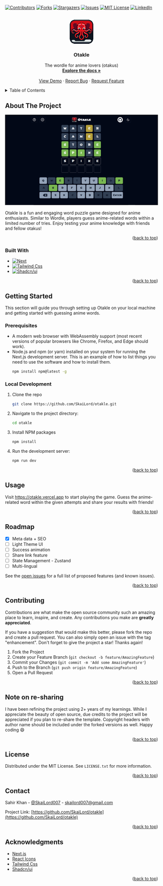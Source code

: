 <!-- Project readme created by SkaiLord. You can use this template with proper credit -->
<a name="readme-top"></a>

<!-- PROJECT SHIELDS -->
<!--
*** I'm using markdown "reference style" links for readability.
*** Reference links are enclosed in brackets [ ] instead of parentheses ( ).
*** See the bottom of this document for the declaration of the reference variables
*** for contributors-url, forks-url, etc. This is an optional, concise syntax you may use.
*** https://www.markdownguide.org/basic-syntax/#reference-style-links
-->
[![Contributors][contributors-shield]][contributors-url]
[![Forks][forks-shield]][forks-url]
[![Stargazers][stars-shield]][stars-url]
[![Issues][issues-shield]][issues-url]
[![MIT License][license-shield]][license-url]
[![LinkedIn][linkedin-shield]][linkedin-url]



<!-- PROJECT LOGO -->
<br />
<div align="center">
  <a href="https://github.com/SkaiLord/otakle">
    <img src="public/otakle-logo.png" alt="Logo" width="80" height="80">
  </a>

<h3 align="center">Otakle</h3>

  <p align="center">
    The wordle for anime lovers (otakus)
    <br />
    <a href="https://github.com/SkaiLord/otakle"><strong>Explore the docs »</strong></a>
    <br />
    <br />
    <a href="https://otakle.vercel.app">View Demo</a>
    ·
    <a href="https://github.com/SkaiLord/otakle/issues/new?labels=bug&template=bug-report.md">Report Bug</a>
    ·
    <a href="https://github.com/SkaiLord/otakle/issues/new?labels=enhancement&template=feature-request.md">Request Feature</a>
  </p>
</div>



<!-- TABLE OF CONTENTS -->
<details>
  <summary>Table of Contents</summary>
  <ol>
    <li>
      <a href="#about-the-project">About The Project</a>
      <ul>
        <li><a href="#built-with">Built With</a></li>
      </ul>
    </li>
    <li>
      <a href="#getting-started">Getting Started</a>
      <ul>
        <li><a href="#prerequisites">Prerequisites</a></li>
        <li><a href="#installation">Installation</a></li>
      </ul>
    </li>
    <li><a href="#usage">Usage</a></li>
    <li><a href="#roadmap">Roadmap</a></li>
    <li><a href="#contributing">Contributing</a></li>
    <li><a href="#note-on-re-sharing">Note on re-sharing</a></li>
    <li><a href="#license">License</a></li>
    <li><a href="#contact">Contact</a></li>
    <li><a href="#acknowledgments">Acknowledgments</a></li>
  </ol>
</details>



<!-- ABOUT THE PROJECT -->
## About The Project

[![Otakle][product-screenshot]](https://otakle.vercel.app)

Otakle is a fun and engaging word puzzle game designed for anime enthusiasts. Similar to Wordle, players guess anime-related words within a limited number of tries. Enjoy testing your anime knowledge with friends and fellow otakus!

<p align="right">(<a href="#readme-top">back to top</a>)</p>



### Built With

* [![Next][Next.js]][Next-url]
* [![Tailwind Css][Tailwind]][Tailwind-url]
* [![Shadcn/ui][Shadcn]][Shadcn-url]

<p align="right">(<a href="#readme-top">back to top</a>)</p>



<!-- GETTING STARTED -->
## Getting Started

This section will guide you through setting up Otakle on your local machine and getting started with guessing anime words.

### Prerequisites

* A modern web browser with WebAssembly support (most recent versions of popular browsers like Chrome, Firefox, and Edge should work).
* Node.js and npm (or yarn) installed on your system for running the Next.js development server.
This is an example of how to list things you need to use the software and how to install them.
  ```sh
  npm install npm@latest -g
  ```

### Local Development

1. Clone the repo
   ```sh
   git clone https://github.com/SkaiLord/otakle.git
   ```
2. Navigate to the project directory:
    ```sh
    cd otakle
    ```
3. Install NPM packages
   ```sh
   npm install
   ```
4. Run the development server:
    ```sh
    npm run dev
    ```

<p align="right">(<a href="#readme-top">back to top</a>)</p>



<!-- USAGE EXAMPLES -->
## Usage

Visit https://otakle.vercel.app to start playing the game. Guess the anime-related word within the given attempts and share your results with friends!

<p align="right">(<a href="#readme-top">back to top</a>)</p>



<!-- ROADMAP -->
## Roadmap

- [x] Meta data + SEO
- [ ] Light Theme UI
- [ ] Success animation
- [ ] Share link feature
- [ ] State Management - Zustand
- [ ] Multi-lingual 

See the [open issues](https://github.com/SkaiLord/otakle/issues) for a full list of proposed features (and known issues).

<p align="right">(<a href="#readme-top">back to top</a>)</p>



<!-- CONTRIBUTING -->
## Contributing

Contributions are what make the open source community such an amazing place to learn, inspire, and create. Any contributions you make are **greatly appreciated**.

If you have a suggestion that would make this better, please fork the repo and create a pull request. You can also simply open an issue with the tag "enhancement".
Don't forget to give the project a star! Thanks again!

1. Fork the Project
2. Create your Feature Branch (`git checkout -b feature/AmazingFeature`)
3. Commit your Changes (`git commit -m 'Add some AmazingFeature'`)
4. Push to the Branch (`git push origin feature/AmazingFeature`)
5. Open a Pull Request

<p align="right">(<a href="#readme-top">back to top</a>)</p>



<!-- RESHARING -->
## Note on re-sharing

I have been refining the project using 2+ years of my learnings. While I appreciate the beauty of open source, due credits to the project will be appreciated if you plan to re-share the template. Copyright headers with author name should be included under the forked versions as well. Happy coding 😄

<p align="right">(<a href="#readme-top">back to top</a>)</p>



<!-- LICENSE -->
## License

Distributed under the MIT License. See `LICENSE.txt` for more information.

<p align="right">(<a href="#readme-top">back to top</a>)</p>



<!-- CONTACT -->
## Contact

Sahir Khan - [@SkaiLord007](https://x.com/SkaiLord007) - skailord007@gmail.com

Project Link: [https://github.com/SkaiLord/otakle](https://github.com/SkaiLord/otakle)

<p align="right">(<a href="#readme-top">back to top</a>)</p>



<!-- ACKNOWLEDGMENTS -->
## Acknowledgments

* [Next.js][Next-url]
* [React Icons](https://react-icons.github.io/react-icons/search)
* [Tailwind Css][Tailwind-url]
* [Shadcn/ui][Shadcn-url]

<p align="right">(<a href="#readme-top">back to top</a>)</p>



<!-- MARKDOWN LINKS & IMAGES -->
<!-- https://www.markdownguide.org/basic-syntax/#reference-style-links -->
[contributors-shield]: https://img.shields.io/github/contributors/SkaiLord/otakle.svg?style=for-the-badge
[contributors-url]: https://github.com/SkaiLord/otakle/graphs/contributors
[forks-shield]: https://img.shields.io/github/forks/SkaiLord/otakle.svg?style=for-the-badge
[forks-url]: https://github.com/SkaiLord/otakle/network/members
[stars-shield]: https://img.shields.io/github/stars/SkaiLord/otakle.svg?style=for-the-badge
[stars-url]: https://github.com/SkaiLord/otakle/stargazers
[issues-shield]: https://img.shields.io/github/issues/SkaiLord/otakle.svg?style=for-the-badge
[issues-url]: https://github.com/SkaiLord/otakle/issues
[license-shield]: https://img.shields.io/github/license/SkaiLord/otakle.svg?style=for-the-badge
[license-url]: https://github.com/SkaiLord/otakle/blob/master/LICENSE
[linkedin-shield]: https://img.shields.io/badge/-LinkedIn-black.svg?style=for-the-badge&logo=linkedin&colorB=555
[linkedin-url]: https://www.linkedin.com/in/sahirkhan007
[product-screenshot]: public/otakle-og.png
[Next.js]: https://img.shields.io/badge/next.js-000000?style=for-the-badge&logo=nextdotjs&logoColor=white
[Next-url]: https://nextjs.org/
[React.js]: https://img.shields.io/badge/React-20232A?style=for-the-badge&logo=react&logoColor=61DAFB
[React-url]: https://reactjs.org/
[Tailwind]: https://img.shields.io/badge/tailwind_css-0ea5e9?style=for-the-badge&logo=tailwind-css&logoColor=white
[Tailwind-url]: https://tailwindcss.com/
[Shadcn]: https://img.shields.io/badge/shadcn/ui-000000?style=for-the-badge&logo=shadcn%2Fui&logoColor=white
[Shadcn-url]: https://ui.shadcn.com/
